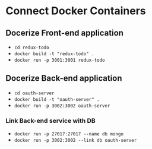 # Connect Docker Containers
## Docerize Front-end application
- `cd redux-todo`
- `docker build -t "redux-todo" .`
- `docker run -p 3001:3001 redux-todo`

## Docerize Back-end application
- `cd oauth-server`
- `docker build -t "oauth-server" .`
- `docker run -p 3002:3002 oauth-server`
### Link Back-end service with DB
- `docker run -p 27017:27017 --name db mongo`
- `docker run -p 3002:3002 --link db oauth-server`
